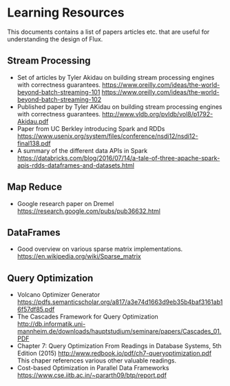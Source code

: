 # Learning Resources

This documents contains a list of papers articles etc. that are useful for understanding the design of Flux.

## Stream Processing

* Set of articles by Tyler Akidau on building stream processing engines with correctness guarantees.
    https://www.oreilly.com/ideas/the-world-beyond-batch-streaming-101
    https://www.oreilly.com/ideas/the-world-beyond-batch-streaming-102
* Published paper by Tyler AKidau on building stream processing engines with correctness guarantees.
    http://www.vldb.org/pvldb/vol8/p1792-Akidau.pdf
* Paper from UC Berkley introducing Spark and RDDs
    https://www.usenix.org/system/files/conference/nsdi12/nsdi12-final138.pdf
* A summary of the different data APIs in Spark
    https://databricks.com/blog/2016/07/14/a-tale-of-three-apache-spark-apis-rdds-dataframes-and-datasets.html

## Map Reduce

 * Google research paper on Dremel
     https://research.google.com/pubs/pub36632.html


## DataFrames

* Good overview on various sparse matrix implementations. https://en.wikipedia.org/wiki/Sparse_matrix


## Query Optimization

* Volcano Optimizer Generator
    https://pdfs.semanticscholar.org/a817/a3e74d1663d9eb35b4baf3161ab16f57df85.pdf
* The Cascades Framework for Query Optimization
    http://db.informatik.uni-mannheim.de/downloads/hauptstudium/seminare/papers/Cascades_01.PDF
* Chapter 7: Query Optimization
    From Readings in Database Systems, 5th Edition (2015)
    http://www.redbook.io/pdf/ch7-queryoptimization.pdf
    This chaper references various other valuable readings.
* Cost-based Optimization in Parallel Data Frameworks
    https://www.cse.iitb.ac.in/~pararth09/btp/report.pdf
